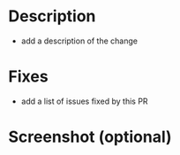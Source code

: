 # Description

- add a description of the change

# Fixes

- add a list of issues fixed by this PR

# Screenshot (optional)
